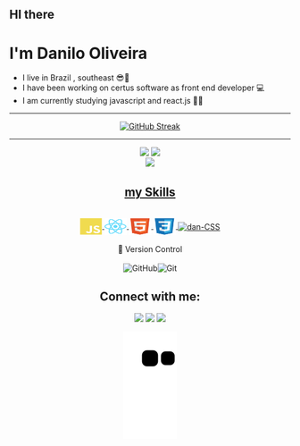 ## HI there
# I'm  Danilo Oliveira


- I live in Brazil , southeast :sunglasses::sunrise:
- I have been working on certus software as front end developer :computer:
- I am currently studying javascript and react.js  :student:
<div align="center">  

<hr/> 

  [![GitHub Streak](https://streak-stats.demolab.com?user=danilo-programadorr&theme=nightowl&locale=pt_BR&date_format=j%20M%5B%20Y%5D)](https://git.io/streak-stats)
  
</div>

<hr/>

<div align="center">
<img height="150em" src="https://github-profile-summary-cards.vercel.app/api/cards/profile-details?username=danilo-programadorr&theme=tokyonight"/>
<img height="150em" src="https://github-readme-stats.vercel.app/api?username=danilo-programadorr&show_icons=true&theme=tokyonight&include_all_commits=true&count_private=false&hide_border=true"/>
<div>
  <a href="https://github.com/danilo-programadorr">
  
  <img height="150em" src="https://github-readme-stats.vercel.app/api/top-langs/?username=danilo-programadorr&layout=compact&langs_count=7&theme=tokyonight&hide_border=true"/>
</div>

## my Skills
 
<div style="display: inline_block"><br>
  <img align="center" alt="dan-Js" height="30" width="40" src="https://raw.githubusercontent.com/devicons/devicon/master/icons/javascript/javascript-plain.svg">
  <img align="center" alt="dan-React" height="30" width="40" src="https://raw.githubusercontent.com/devicons/devicon/master/icons/react/react-original.svg">
  <img align="center" alt="dan-HTML" height="30" width="40" src="https://raw.githubusercontent.com/devicons/devicon/master/icons/html5/html5-original.svg">
  <img align="center" alt="dan-CSS" height="30" width="40" src="https://raw.githubusercontent.com/devicons/devicon/master/icons/css3/css3-original.svg">
  <a href="https://www.w3schools.com/css/"  target="_blank"> <img align="center" alt="dan-CSS" height="30" width="40" src="https://img.icons8.com/color/48/000000/sass.png"/> </a>
</div>
  
  <br>
 🔨 Version Control<br><br>
<img alt="GitHub" src="https://img.shields.io/badge/github-%23121011.svg?style=for-the-badge&logo=github&logoColor=white"/><img alt="Git" src="https://img.shields.io/badge/git-%23F05033.svg?style=for-the-badge&logo=git&logoColor=white"/>
  
  ## Connect with me: 
 
<div> 
  <a href="https://www.instagram.com/devcynistro/" target="_blank"><img src="https://img.shields.io/badge/-Instagram-%23E4405F?style=for-the-badge&logo=instagram&logoColor=white" target="_blank"></a> 	
  <a href = "mailto:danilooliveira.cnt@gmail.com"><img src="https://img.shields.io/badge/-Gmail-%23333?style=for-the-badge&logo=gmail&logoColor=white" target="_blank"></a>
  <a href="https://www.linkedin.com/in/danilo-oliveira-santos-20b2641b7/" target="_blank"><img src="https://img.shields.io/badge/-LinkedIn-%230077B5?style=for-the-badge&logo=linkedin&logoColor=white" target="_blank"></a> 


![Snake animation](https://github.com/danilo-programadorr/danilo-programadorr/blob/output/github-contribution-grid-snake.svg)



<!--
**danilo-programadorr/danilo-programadorr** is a ✨ _special_ ✨ repository because its `README.md` (this file) appears on your GitHub profile.

Here are some ideas to get you started:

- 🔭 I’m currently working on ...
- 🌱 I’m currently learning ...
- 👯 I’m looking to collaborate on ...
- 🤔 I’m looking for help with ...
- 💬 Ask me about ...
- 📫 How to reach me: ...
- 😄 Pronouns: ...
- ⚡ Fun fact: ...
-->
